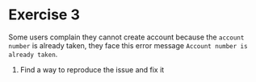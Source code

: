 # Exercise 3

Some users complain they cannot create account because the `account number` is already taken, 
they face this error message `Account number is already taken`.

1. Find a way to reproduce the issue and fix it
